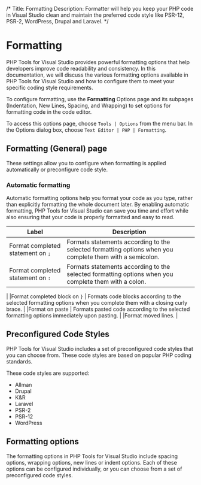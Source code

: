 /*
Title: Formatting
Description: Formatter will help you keep your PHP code in Visual Studio clean and maintain the preferred code style like PSR-12, PSR-2, WordPress, Drupal and Laravel.
*/

# Formatting

PHP Tools for Visual Studio provides powerful formatting options that help developers improve code readability and consistency. In this documentation, we will discuss the various formatting options available in PHP Tools for Visual Studio and how to configure them to meet your specific coding style requirements.

To configure formatting, use the **Formatting** Options page and its subpages (Indentation, New Lines, Spacing, and Wrapping) to set options for formatting code in the code editor.

To access this options page, choose `Tools | Options` from the menu bar. In the Options dialog box, choose `Text Editor | PHP | Formatting`.

## Formatting (General) page

These settings allow you to configure when formatting is applied automatically or preconfigure code style.

### Automatic formatting

Automatic formatting options help you format your code as you type, rather than explicitly formatting the whole document later. By enabling automatic formatting, PHP Tools for Visual Studio can save you time and effort while also ensuring that your code is properly formatted and easy to read.

|**Label** | **Description**|
|----------|----------------|
|Format completed statement on `;` | Formats statements according to the selected formatting options when you complete them with a semicolon.|
|Format completed statement on `:` | Formats statements according to the selected formatting options when you complete them with a colon.
|
|Format completed block on `}` | Formats code blocks according to the selected formatting options when you complete them with a closing curly brace. |
|Format on paste | Formats pasted code according to the selected formatting options immediately upon pasting. |
|Format moved lines. | 

## Preconfigured Code Styles

PHP Tools for Visual Studio includes a set of preconfigured code styles that you can choose from. These code styles are based on popular PHP coding standards.

These code styles are supported:

- Allman
- Drupal
- K&R
- Laravel
- PSR-2
- PSR-12
- WordPress

## Formatting options

The formatting options in PHP Tools for Visual Studio include spacing options, wrapping options, new lines or indent options. Each of these options can be configured individually, or you can choose from a set of preconfigured code styles.

